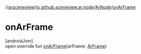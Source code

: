 //[arsceneview](../../../index.md)/[io.github.sceneview.ar.node](../index.md)/[ArNode](index.md)/[onArFrame](on-ar-frame.md)

# onArFrame

[androidJvm]\
open override fun [onArFrame](on-ar-frame.md)(arFrame: [ArFrame](../../io.github.sceneview.ar.arcore/-ar-frame/index.md))
